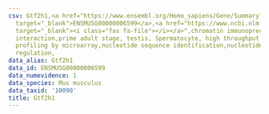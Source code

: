 ```yaml
---
csv: Gtf2h1,<a href="https://www.ensembl.org/Homo_sapiens/Gene/Summary?db=core;g=ENSMUSG00000006599"
  target="_blank">ENSMUSG00000006599</a>,<a href="https://www.ncbi.nlm.nih.gov/pubmed/23834426"
  target="_blank"><i class="fas fa-file"></i></a>",chromatin immunoprecipitation assay,direct
  interaction,prime adult stage, testis, Spermatocyte, high throughput transcription
  profiling by microarray,nucleotide sequence identification,nucleotide sequence identification,transcriptional
  regulation,
data_alias: Gtf2h1
data_id: ENSMUSG00000006599
data_numevidence: 1
data_species: Mus musculus
data_taxid: '10090'
title: Gtf2h1
---
```

